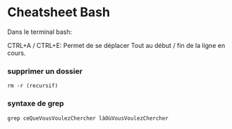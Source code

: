 # Cheatsheet Bash

Dans le terminal bash:

CTRL+A / CTRL+E: Permet de se déplacer Tout au début / fin de la ligne en cours.

### supprimer un dossier
```
rm -r (recursif)
```
### syntaxe de grep
```
grep ceQueVousVoulezChercher làOùVousVoulezChercher
```
